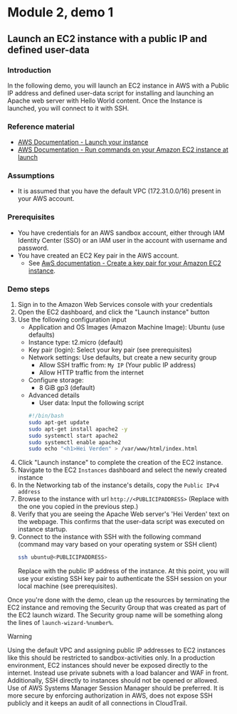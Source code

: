 # Module 2, demo 1
## Launch an EC2 instance with a public IP and defined user-data

### Introduction
In the following demo, you will launch an EC2 instance in AWS with a Public IP address and defined user-data script for installing and launching an Apache web server with Hello World content.
Once the Instance is launched, you will connect to it with SSH.

### Reference material
- [AWS Documentation - Launch your instance](https://docs.aws.amazon.com/AWSEC2/latest/UserGuide/LaunchingAndUsingInstances.html)
- [AWS Documentation - Run commands on your Amazon EC2 instance at launch](https://docs.aws.amazon.com/AWSEC2/latest/UserGuide/user-data.html)

### Assumptions
- It is assumed that you have the default VPC (172.31.0.0/16) present in your AWS account.

### Prerequisites
- You have credentials for an AWS sandbox account, either through IAM Identity Center (SSO) or an IAM user in the account with username and password.
- You have created an EC2 Key pair in the AWS account.
    - See [AwS documentation - Create a key pair for your Amazon EC2 instance](https://docs.aws.amazon.com/AWSEC2/latest/UserGuide/create-key-pairs.html).

### Demo steps
1. Sign in to the Amazon Web Services console with your credentials
2. Open the EC2 dashboard, and click the "Launch instance" button
3. Use the following configuration input
    - Application and OS Images (Amazon Machine Image): Ubuntu (use defaults)
    - Instance type: t2.micro (default)
    - Key pair (login): Select your key pair (see prerequisites)
    - Network settings: Use defaults, but create a new security group
        - Allow SSH traffic from: `My IP` (Your public IP address)
        - Allow HTTP traffic from the internet
    - Configure storage:
        - 8 GiB gp3 (default)
    - Advanced details
        - User data: Input the following script
        ```bash
        #!/bin/bash
        sudo apt-get update
        sudo apt-get install apache2 -y
        sudo systemctl start apache2
        sudo systemctl enable apache2
        sudo echo "<h1>Hei Verden" > /var/www/html/index.html
        ```
4. Click "Launch instance" to complete the creation of the EC2 instance.
5. Navigate to the EC2 `Instances` dashboard and select the newly created instance
6. In the Networking tab of the instance's details, copy the `Public IPv4 address`
7. Browse to the instance with url `http://<PUBLICIPADDRESS>` (Replace <PUBLICIPADDRESS> with the one you copied in the previous step.)
8. Verify that you are seeing the Apache Web server's 'Hei Verden' text on the webpage. This confirms that the user-data script was executed on instance startup.
9. Connect to the instance with SSH with the following command (command may vary based on your operating system or SSH client)
    ```bash
    ssh ubuntu@<PUBLICIPADDRESS>
    ```
    Replace <PUBLICIPADDRESS> with the public IP address of the instance.
    At this point, you will use your existing SSH key pair to authenticate the SSH session on your local machine (see prerequisites).

Once you're done with the demo, clean up the resources by terminating the EC2 instance and removing the Security Group that was created as part of the EC2 launch wizard. The Security group name will be something along the lines of `launch-wizard-%number%`.

> [!WARNING]
> Using the default VPC and assigning public IP addresses to EC2 instances like this should be restricted to sandbox-activities only. In a production environment, EC2 instances should never be exposed directly to the internet. Instead use private subnets with a load balancer and WAF in front.
> Additionally, SSH directly to instances should not be opened or allowed. Use of AWS Systems Manager Session Manager should be preferred. It is more secure by enforcing authorization in AWS, does not expose SSH publicly and it keeps an audit of all connections in CloudTrail.